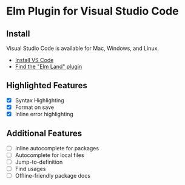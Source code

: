 # Elm Plugin for Visual Studio Code

## Install

Visual Studio Code is available for Mac, Windows, and Linux.

- [Install VS Code](https://code.visualstudio.com/)
- [Find the "Elm Land" plugin](https://code.visualstudio.com/docs/editor/extension-marketplace#_install-an-extension)

## Highlighted Features

- [x] Syntax Highlighting
- [x] Format on save
- [x] Inline error highlighting

## Additional Features

- [ ] Inline autocomplete for packages
- [ ] Autocomplete for local files
- [ ] Jump-to-definition
- [ ] Find usages
- [ ] Offline-friendly package docs
